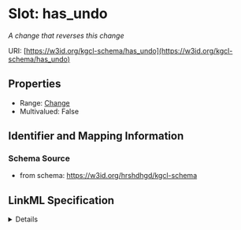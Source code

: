 # Slot: has_undo
_A change that reverses this change_


URI: [https://w3id.org/kgcl-schema/has_undo](https://w3id.org/kgcl-schema/has_undo)



<!-- no inheritance hierarchy -->




## Properties

* Range: [Change](Change.md)
* Multivalued: False







## Identifier and Mapping Information







### Schema Source


* from schema: https://w3id.org/hrshdhgd/kgcl-schema




## LinkML Specification

<details>
```yaml
name: has undo
description: A change that reverses this change
from_schema: https://w3id.org/hrshdhgd/kgcl-schema
rank: 1000
domain: change
multivalued: false
alias: has_undo
domain_of:
- change
range: change

```
</details>